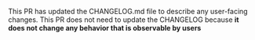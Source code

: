 <!-- delete the irrelevant line below -->
This PR has updated the CHANGELOG.md file to describe any user-facing changes.
This PR does not need to update the CHANGELOG because **it does not change any behavior that is observable by users**
